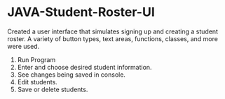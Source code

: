 # JAVA-Student-Roster-UI
Created a user interface that simulates signing up and creating a student roster. A variety of button types, text areas, functions, classes, and more were used.

1. Run Program
2. Enter and choose desired student information.
3. See changes being saved in console.
4. Edit students.
5. Save or delete students.
